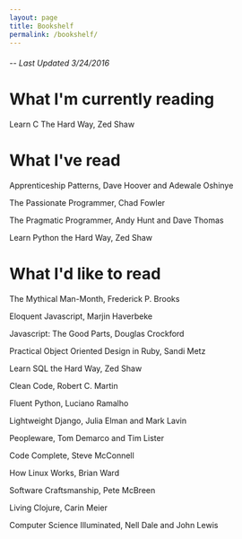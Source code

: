 ```yaml
---
layout: page
title: Bookshelf
permalink: /bookshelf/
---
```

<h6>-- Last Updated 3/24/2016</h6>


<h1> What I'm currently reading </h1>
Learn C The Hard Way, Zed Shaw


<h1> What I've read </h1>
Apprenticeship Patterns, Dave Hoover and Adewale Oshinye

The Passionate Programmer, Chad Fowler

The Pragmatic Programmer, Andy Hunt and Dave Thomas

Learn Python the Hard Way, Zed Shaw

<h1> What I'd like to read </h1>
The Mythical Man-Month, Frederick P. Brooks

Eloquent Javascript, Marjin Haverbeke

Javascript: The Good Parts, Douglas Crockford

Practical Object Oriented Design in Ruby, Sandi Metz

Learn SQL the Hard Way, Zed Shaw

Clean Code, Robert C. Martin

Fluent Python, Luciano Ramalho

Lightweight Django, Julia Elman and Mark Lavin

Peopleware, Tom Demarco and Tim Lister

Code Complete, Steve McConnell

How Linux Works, Brian Ward

Software Craftsmanship, Pete McBreen

Living Clojure, Carin Meier

Computer Science Illuminated, Nell Dale and John Lewis
